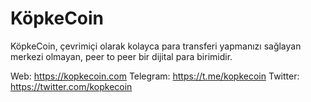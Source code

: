 # KöpkeCoin
KöpkeCoin, çevrimiçi olarak kolayca para transferi yapmanızı sağlayan merkezi olmayan, peer to peer bir dijital para birimidir.

Web: https://kopkecoin.com
Telegram: https://t.me/kopkecoin
Twitter: https://twitter.com/kopkecoin
